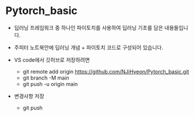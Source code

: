 # Pytorch_basic
- 딥러닝 프레임워크 중 하나인 파이토치를 사용하여 딥러닝 기초를 담은 내용들입니다. 
- 주피터 노트북안에 딥러닝 개념 + 파이토치 코드로 구성되어 있습니다.

- VS code에서 깃허브로 저장하려면
  - git remote add origin https://github.com/NJiHyeon/Pytorch_basic.git
  - git branch -M main
  - git push -u origin main
- 변경사항 저장
  - git push
